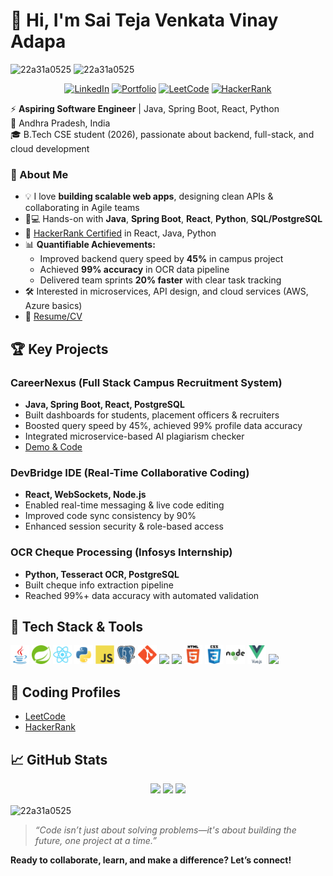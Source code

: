 # 👋 Hi, I'm Sai Teja Venkata Vinay Adapa

<p align="left"> <img src="https://github.com/22a31a0525.png?size=200" alt="22a31a0525" /> 
<img src="https://komarev.com/ghpvc/?username=22a31a0525&label=Profile%20views&color=0e75b6&style=flat" alt="22a31a0525" /></p>

<!--
<p align="left"> <a href="https://github.com/ryo-ma/github-profile-trophy"><img src="https://github-profile-trophy.vercel.app/?username=22a31a0525" alt="22a31a0525" /></a> </p>
-->
<p align="center">
  <a href="https://www.linkedin.com/in/sai-teja-venkata-vinay-adapa/"><img src="https://img.shields.io/badge/LinkedIn-0A66C2?style=for-the-badge&logo=linkedin&logoColor=white" alt="LinkedIn"/></a>
  <a href="https://22a31a0525.github.io/Sai-Teja-Venkata-Vinay-Adapa/"><img src="https://img.shields.io/badge/Portfolio-333333?style=for-the-badge&logo=react&logoColor=61DAFB" alt="Portfolio"/></a>
  <a href="https://leetcode.com/u/22a31a0525/"><img src="https://img.shields.io/badge/LeetCode-FFA116?style=for-the-badge&logo=leetcode&logoColor=black" alt="LeetCode"/></a>
  <a href="https://www.hackerrank.com/profile/22a31a0_525"><img src="https://img.shields.io/badge/HackerRank-2EC866?style=for-the-badge&logo=hackerrank&logoColor=white" alt="HackerRank"/></a>
</p>

⚡ **Aspiring Software Engineer** | Java, Spring Boot, React, Python  
📍 Andhra Pradesh, India  
🎓 B.Tech CSE student (2026), passionate about backend, full-stack, and cloud development

### 🚀 About Me

- 💡 I love **building scalable web apps**, designing clean APIs & collaborating in Agile teams
- 👨💻 Hands-on with **Java**, **Spring Boot**, **React**, **Python**, **SQL/PostgreSQL**
- 🥇 [HackerRank Certified](https://www.hackerrank.com/profile/22a31a0_525) in React, Java, Python
- 📊 **Quantifiable Achievements:**  
  - Improved backend query speed by **45%** in campus project  
  - Achieved **99% accuracy** in OCR data pipeline  
  - Delivered team sprints **20% faster** with clear task tracking
- 🛠️ Interested in microservices, API design, and cloud services (AWS, Azure basics)
- 💼 [Resume/CV](https://drive.google.com/file/d/1hWbPC77wul8J5WIebVlOXDvOdsXG6NGP/view?usp=sharing)


## 🏆 Key Projects

### CareerNexus (Full Stack Campus Recruitment System)
- **Java, Spring Boot, React, PostgreSQL**
- Built dashboards for students, placement officers & recruiters
- Boosted query speed by 45%, achieved 99% profile data accuracy
- Integrated microservice-based AI plagiarism checker  
- [Demo & Code](https://github.com/22a31a0525/CareerNexus) 

### DevBridge IDE (Real-Time Collaborative Coding)
- **React, WebSockets, Node.js**
- Enabled real-time messaging & live code editing
- Improved code sync consistency by 90%
- Enhanced session security & role-based access

### OCR Cheque Processing (Infosys Internship)
- **Python, Tesseract OCR, PostgreSQL**
- Built cheque info extraction pipeline
- Reached 99%+ data accuracy with automated validation

## 🧰 Tech Stack & Tools

<img src="https://raw.githubusercontent.com/devicons/devicon/master/icons/java/java-original.svg" width="30"/> <img src="https://raw.githubusercontent.com/devicons/devicon/master/icons/spring/spring-original.svg" width="30"/>
<img src="https://raw.githubusercontent.com/devicons/devicon/master/icons/react/react-original.svg" width="30"/>
<img src="https://raw.githubusercontent.com/devicons/devicon/master/icons/python/python-original.svg" width="30"/>
<img src="https://raw.githubusercontent.com/devicons/devicon/master/icons/javascript/javascript-original.svg" width="30"/>
<img src="https://raw.githubusercontent.com/devicons/devicon/master/icons/postgresql/postgresql-original.svg" width="30"/>
<img src="https://raw.githubusercontent.com/devicons/devicon/master/icons/git/git-original.svg" width="30"/>
<img src="https://www.vectorlogo.zone/logos/microsoft_azure/microsoft_azure-icon.svg" width="30"/>
<img src="https://www.vectorlogo.zone/logos/firebase/firebase-icon.svg" width="30"/>
<img src="https://raw.githubusercontent.com/devicons/devicon/master/icons/html5/html5-original-wordmark.svg" width="30"/>
<img src="https://raw.githubusercontent.com/devicons/devicon/master/icons/css3/css3-original-wordmark.svg" width="30"/>
<img src="https://raw.githubusercontent.com/devicons/devicon/master/icons/nodejs/nodejs-original-wordmark.svg" width="30"/>
<img src="https://raw.githubusercontent.com/devicons/devicon/master/icons/vuejs/vuejs-original-wordmark.svg" width="30"/>
<img src="https://www.vectorlogo.zone/logos/tailwindcss/tailwindcss-icon.svg" width="30"/>

## 🏅 Coding Profiles

- [LeetCode](https://leetcode.com/u/22a31a0525/)
- [HackerRank](https://www.hackerrank.com/profile/22a31a0_525)

## 📈 GitHub Stats

<p align="center">
  <img src="https://github-readme-stats.vercel.app/api?username=22a31a0525&show_icons=true&theme=radical"/>
  <img src="https://github-readme-streak-stats.herokuapp.com/?user=22a31a0525&theme=radical"/>
  <img src="https://github-readme-stats.vercel.app/api/top-langs/?username=22a31a0525&layout=compact&theme=radical"/>
</p>


<p><img align="center" src="https://github-readme-streak-stats.herokuapp.com/?user=22a31a0525&" alt="22a31a0525" /></p>

> _“Code isn’t just about solving problems—it's about building the future, one project at a time.”_

**Ready to collaborate, learn, and make a difference? Let’s connect!**
